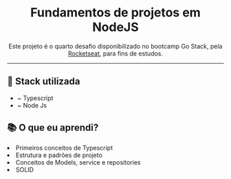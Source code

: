 <h1 align="center">
Fundamentos de projetos em NodeJS</h1>

<p align="center">Este projeto é o quarto desafio disponibilizado no bootcamp Go Stack, pela <a href="https://rocketseat.com.br/">Rocketseat</a>, para fins de estudos.</p>


<hr>

## 🎂 Stack utilizada

-  ~ Typescript
-  ~ Node Js

## 📚 O que eu aprendi?

<li>Primeiros conceitos de Typescript</li>
<li>Estrutura e padrões de projeto</li>
<li>Conceitos de Models, service e repositories</li>
<li>SOLID</li>

